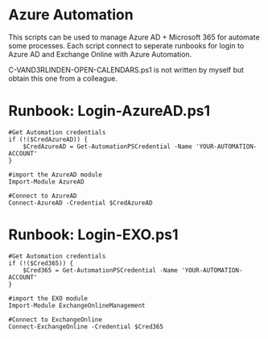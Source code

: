# Azure Automation
This scripts can be used to manage Azure AD + Microsoft 365 for automate some processes. Each script connect to seperate runbooks for login to Azure AD and Exchange Online with Azure Automation.

C-VAND3RLINDEN-OPEN-CALENDARS.ps1 is not written by myself but obtain this one from a colleague.

# Runbook: Login-AzureAD.ps1
```
#Get Automation credentials
if (!($CredAzureAD)) {
    $CredAzureAD = Get-AutomationPSCredential -Name 'YOUR-AUTOMATION-ACCOUNT'
}

#import the AzureAD module
Import-Module AzureAD

#Connect to AzureAD
Connect-AzureAD -Credential $CredAzureAD
```

# Runbook: Login-EXO.ps1
```
#Get Automation credentials
if (!($Cred365)) {
    $Cred365 = Get-AutomationPSCredential -Name 'YOUR-AUTOMATION-ACCOUNT'
}

#import the EXO module
Import-Module ExchangeOnlineManagement

#Connect to ExchangeOnline
Connect-ExchangeOnline -Credential $Cred365
```
